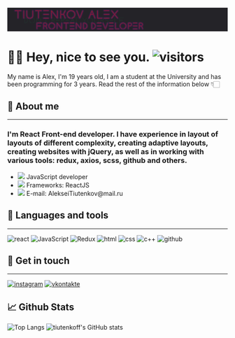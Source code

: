 ![Header](https://github.com/tiutenkoff/tiutenkoff/blob/main/assets/headgit.jpg)

# 🙋‍♂ Hey, nice to see you. ![visitors](https://visitor-badge.glitch.me/badge?page_id=tiutenkoff)

My name is Alex, I'm 19 years old, I am a student at the University and has been programming for 3 years. Read the rest of the information below 👇🏻

## 📝 About me

---

### I'm React Front-end developer. I have experience in layout of layouts of different complexity, creating adaptive layouts, creating websites with jQuery, as well as in working with various tools: redux, axios, scss, github and others.

<ul>
    <li><img src="https://img.icons8.com/color/22/000000/javascript--v2.png"/> JavaScript developer</li>
    <li><img src="https://img.icons8.com/color/22/000000/react-native.png"/> Frameworks: ReactJS</li>
    <li><img src="https://img.icons8.com/cute-clipart/22/000000/email.png"/> E-mail: AlekseiTiutenkov@mail.ru</li>
</ul>

## 🔨 Languages and tools

---

![react](https://img.shields.io/badge/-react-282727?style=for-the-badge&logo=react)
![JavaScript](https://img.shields.io/badge/-JavaScript-282727?style=for-the-badge&logo=JavaScript)
![Redux](https://img.shields.io/badge/-Redux-282727?style=for-the-badge&logo=Redux)
![html](https://img.shields.io/badge/-html-282727?style=for-the-badge&logo=html)
![css](https://img.shields.io/badge/-css-282727?style=for-the-badge&logo=css)
![c++](https://img.shields.io/badge/-c++-282727?style=for-the-badge&logo=c%2b%2b&logoColor=blue)
![github](https://img.shields.io/badge/-github-282727?style=for-the-badge&logo=github)

## 📲 Get in touch

---

[![instagram](https://img.shields.io/badge/-instagram-282727?style=for-the-badge&logo=instagram)](https://www.instagram.com/tiutenkoff)
[![vkontakte](https://img.shields.io/badge/-vkontakte-282727?style=for-the-badge&logo=vk)](https://vk.com/lexat2)

## 📈 Github Stats

![Top Langs](https://github-readme-stats.vercel.app/api/top-langs/?username=tiutenkoff&langs_count=8&layout=compact&theme=midnight-purple)
![tiutenkoff's GitHub stats](https://github-readme-stats.vercel.app/api?username=tiutenkoff&show_icons=true&theme=midnight-purple)

#
